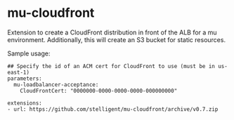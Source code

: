 # mu-cloudfront
Extension to create a CloudFront distribution in front of the ALB for a mu environment.  Additionally, this will create an S3 bucket for static resources.

Sample usage: 

```
## Specify the id of an ACM cert for CloudFront to use (must be in us-east-1)
parameters:
  mu-loadbalancer-acceptance:
    CloudFrontCert: "0000000-0000-0000-0000-000000000"

extensions:
- url: https://github.com/stelligent/mu-cloudfront/archive/v0.7.zip
```



